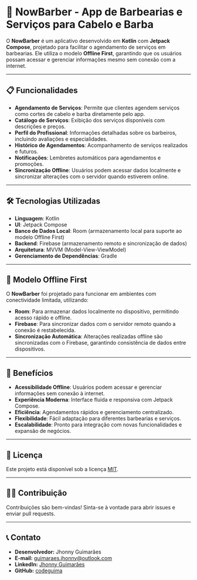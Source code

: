 # 💈 NowBarber - App de Barbearias e Serviços para Cabelo e Barba

O **NowBarber** é um aplicativo desenvolvido em **Kotlin** com **Jetpack Compose**, projetado para facilitar o agendamento de serviços em barbearias. Ele utiliza o modelo **Offline First**, garantindo que os usuários possam acessar e gerenciar informações mesmo sem conexão com a internet.

---

## 📋 Funcionalidades

- **Agendamento de Serviços**: Permite que clientes agendem serviços como cortes de cabelo e barba diretamente pelo app.  
- **Catálogo de Serviços**: Exibição dos serviços disponíveis com descrições e preços.  
- **Perfil do Profissional**: Informações detalhadas sobre os barbeiros, incluindo avaliações e especialidades.  
- **Histórico de Agendamentos**: Acompanhamento de serviços realizados e futuros.  
- **Notificações**: Lembretes automáticos para agendamentos e promoções.  
- **Sincronização Offline**: Usuários podem acessar dados localmente e sincronizar alterações com o servidor quando estiverem online.  

---

## 🛠️ Tecnologias Utilizadas

- **Linguagem**: Kotlin  
- **UI**: Jetpack Compose  
- **Banco de Dados Local**: Room (armazenamento local para suporte ao modelo Offline First)  
- **Backend**: Firebase (armazenamento remoto e sincronização de dados)  
- **Arquitetura**: MVVM (Model-View-ViewModel)  
- **Gerenciamento de Dependências**: Gradle  

---

## 🚀 Modelo Offline First

O **NowBarber** foi projetado para funcionar em ambientes com conectividade limitada, utilizando:

- **Room**: Para armazenar dados localmente no dispositivo, permitindo acesso rápido e offline.  
- **Firebase**: Para sincronizar dados com o servidor remoto quando a conexão é restabelecida.  
- **Sincronização Automática**: Alterações realizadas offline são sincronizadas com o Firebase, garantindo consistência de dados entre dispositivos.  

---

## 🚀 Benefícios

- **Acessibilidade Offline**: Usuários podem acessar e gerenciar informações sem conexão à internet.  
- **Experiência Moderna**: Interface fluida e responsiva com Jetpack Compose.  
- **Eficiência**: Agendamentos rápidos e gerenciamento centralizado.  
- **Flexibilidade**: Fácil adaptação para diferentes barbearias e serviços.  
- **Escalabilidade**: Pronto para integração com novas funcionalidades e expansão de negócios.  

---

## 📄 Licença

Este projeto está disponível sob a licença [MIT](LICENSE).

---

## 🧑‍💻 Contribuição

Contribuições são bem-vindas! Sinta-se à vontade para abrir issues e enviar pull requests.

---

## 📞 Contato

- **Desenvolvedor:** Jhonny Guimarães  
- **E-mail:** guimaraes.jhonny@outlook.com  
- **LinkedIn:** [Jhonny Guimarães](http://linkedin.com/in/jhonny-guimaraes)  
- **GitHub:** [codeguima](https://github.com/codeguima)
